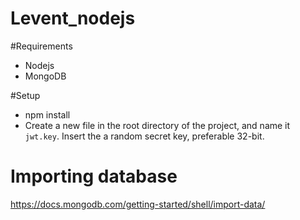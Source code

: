 # Levent_nodejs

#Requirements
* Nodejs
* MongoDB


#Setup
* npm install
* Create a new file in the root directory of the project, and name it ```jwt.key```. Insert the a random secret key, preferable 32-bit.
# Importing database
https://docs.mongodb.com/getting-started/shell/import-data/
